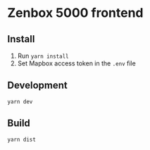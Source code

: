 # Zenbox 5000 frontend

## Install

1. Run `yarn install`
1. Set Mapbox access token in the `.env` file

## Development

```
yarn dev
```

## Build

```
yarn dist
```
